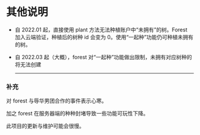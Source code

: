 # 其他说明

- 自 2022.01 起，直接使用 plant 方法无法种植账户中“未拥有”的树。Forest 加入云端验证，种植后的树种 id 会变为 0。使用“一起种”功能仍可种植未拥有的树。

- 自 2022.03 起（大概），forest 对“一起种”功能做出限制，未拥有对应树种的将无法创建

  ------

### 补充

对 forest 与辱华男团合作的事件表示心寒。

加之 forest 在服务器端的种种封堵导致一些功能可玩性下降。

此项目的更新与维护可能会很慢。
